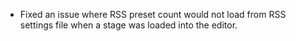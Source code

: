 - Fixed an issue where RSS preset count would not load from RSS settings file when a stage was loaded into the editor.